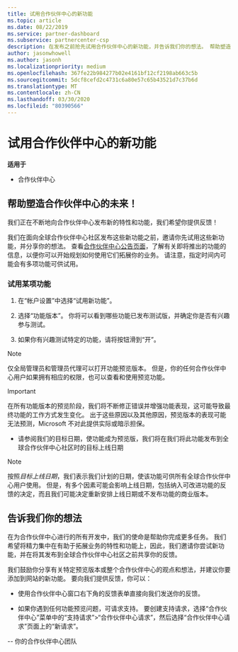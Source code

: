 ```yaml
---
title: 试用合作伙伴中心的新功能
ms.topic: article
ms.date: 08/22/2019
ms.service: partner-dashboard
ms.subservice: partnercenter-csp
description: 在发布之前抢先试用合作伙伴中心的新功能，并告诉我们你的想法。 帮助塑造合作伙伴中心的未来！
author: jasonwhowell
ms.author: jasonh
ms.localizationpriority: medium
ms.openlocfilehash: 367fe22b984277b02e4161bf12cf2198ab663c5b
ms.sourcegitcommit: 5dcf8cefd2c4731c6a80e57c65b43521d7c37b6d
ms.translationtype: MT
ms.contentlocale: zh-CN
ms.lasthandoff: 03/30/2020
ms.locfileid: "80390566"
---
```

# <a name="test-drive-new-partner-center-features"></a>试用合作伙伴中心的新功能

**适用于**

- 合作伙伴中心

## <a name="help-shape-the-future-of-partner-center"></a>帮助塑造合作伙伴中心的未来！

我们正在不断地向合作伙伴中心发布新的特性和功能，我们希望你提供反馈！ 

我们在面向全球合作伙伴中心社区发布这些新功能之前，邀请你先试用这些新功能，并分享你的想法。 查看[合作伙伴中心公告页面](https://partnercenter.microsoft.com/pcv/announcements)，了解有关即将推出的功能的信息，以便你可以开始规划如何使用它们拓展你的业务。 请注意，指定时间内可能会有多项功能可供试用。

### <a name="test-drive-a-feature"></a>试用某项功能

1. 在“帐户设置”中选择“试用新功能”。

2. 选择“功能版本”。 你将可以看到哪些功能已发布测试版，并确定你是否有兴趣参与测试。

3. 如果你有兴趣测试特定的功能，请将按钮滑到“开”。 

> [!NOTE]  
>  仅全局管理员和管理员代理可以打开功能预览版本。 但是，你的任何合作伙伴中心用户如果拥有相应的权限，也可以查看和使用预览功能。

> [!IMPORTANT]  
> 在所有功能版本的预览阶段，我们将不断修正错误并增强功能表现，这可能导致最终功能的工作方式发生变化。 出于这些原因以及其他原因，预览版本的表现可能无法预测，Microsoft 不对此提供实际或暗示担保。

- 请参阅我们的目标日期，使功能成为预览版，我们将在我们将此功能发布到全球合作伙伴中心社区时的目标上线日期

> [!NOTE]  
>  按照*目标上线日期*，我们表示我们计划的日期，使该功能可供所有全球合作伙伴中心用户使用。 但是，有多个因素可能会影响上线日期，包括纳入可改进功能的反馈的决定，而且我们可能决定重新安排上线日期或不发布功能的商业版本。  


 
## <a name="tell-us-what-you-think"></a>告诉我们你的想法

在为合作伙伴中心进行的所有开发中，我们的使命是帮助你完成更多任务。 我们希望将精力集中在有助于拓展业务的特性和功能上，因此，我们邀请你尝试新功能，并在将其发布到全球合作伙伴中心社区之前共享你的反馈。 

我们鼓励你分享有关特定预览版本或整个合作伙伴中心的观点和想法，并建议你要添加到网站的新功能。 要向我们提供反馈，你可以：  

-   使用合作伙伴中心窗口右下角的反馈表单直接向我们发送你的反馈。 

-   如果你遇到任何功能预览问题，可请求支持。 要创建支持请求，选择“合作伙伴中心”菜单中的“支持请求”>“合作伙伴中心请求”，然后选择“合作伙伴中心请求”页面上的“新请求”。



-- 你的合作伙伴中心团队

